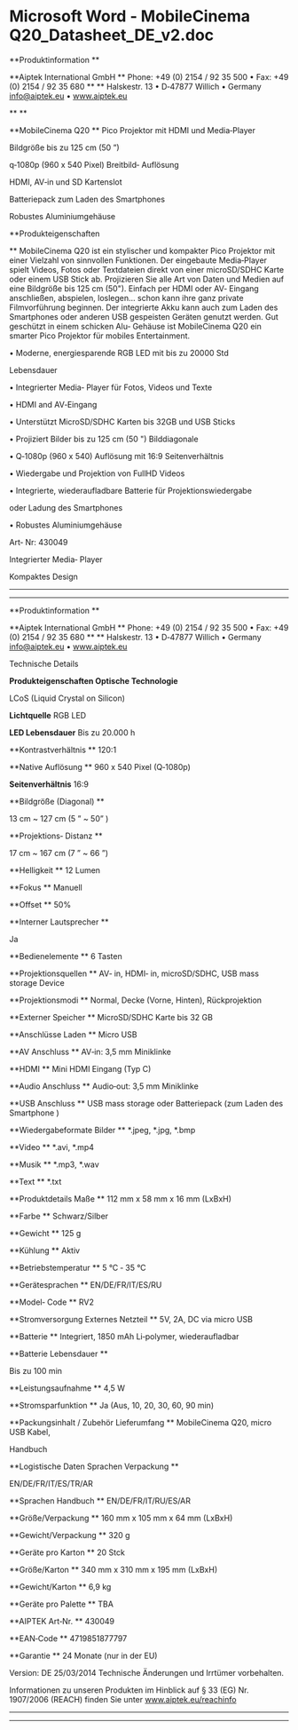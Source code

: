 # Microsoft Word - MobileCinema Q20_Datasheet_DE_v2.doc


 **Produktinformation 
** 

 **Aiptek International GmbH    ** Phone: +49 (0) 2154 / 92 35 500 • Fax: +49 (0) 2154 / 92 35 680 ** 
** Halskestr. 13 • D‐47877 Willich • Germany     info@aiptek.eu • www.aiptek.eu 


 


 ** 
** 

 **MobileCinema Q20 
** Pico Projektor mit HDMI und Media‐Player 
 
Bildgröße bis zu 125 cm (50 ”) 


q‐1080p (960 x 540 Pixel) Breitbild‐ Auflösung 


HDMI, AV‐in und SD Kartenslot 


Batteriepack zum Laden des Smartphones 


Robustes Aluminiumgehäuse 


 
 **Produkteigenschaften 
 
** MobileCinema Q20 ist ein stylischer und kompakter Pico Projektor mit einer 
Vielzahl  von  sinnvollen  Funktionen.  Der  eingebaute  Media‐Player  spielt 
Videos, Fotos oder Textdateien direkt von einer microSD/SDHC Karte oder 
einem USB Stick ab. Projizieren Sie alle Art von Daten und Medien auf eine 
Bildgröße  bis  125  cm  (50&quot;).    Einfach  per  HDMI  oder  AV‐  Eingang 
anschließen,  abspielen,  loslegen...  schon  kann  ihre  ganz  private 
Filmvorführung beginnen. Der  integrierte Akku  kann  auch  zum  Laden des 
Smartphones oder  anderen USB  gespeisten Geräten  genutzt werden. Gut 
geschützt  in  einem  schicken  Alu‐  Gehäuse  ist  MobileCinema  Q20  ein 
smarter Pico Projektor für mobiles Entertainment. 
 


• Moderne, energiesparende RGB LED mit bis zu 20000 Std 


Lebensdauer 


• Integrierter Media‐ Player für Fotos, Videos und Texte 


• HDMI and AV‐Eingang 


• Unterstützt MicroSD/SDHC Karten bis 32GB und USB Sticks 


• Projiziert Bilder bis zu 125 cm (50 &quot;) Bilddiagonale 


• Q‐1080p (960 x 540) Auflösung mit 16:9 Seitenverhältnis 


• Wiedergabe und Projektion von FullHD Videos 


• Integrierte, wiederaufladbare Batterie für Projektionswiedergabe 


oder Ladung des Smartphones 


• Robustes Aluminiumgehäuse 


Art‐ Nr: 430049 


Integrierter Media‐
Player 


Kompaktes Design


---

<hr class="page-break"/>


 **Produktinformation 
** 

 **Aiptek International GmbH    ** Phone: +49 (0) 2154 / 92 35 500 • Fax: +49 (0) 2154 / 92 35 680 ** 
** Halskestr. 13 • D‐47877 Willich • Germany     info@aiptek.eu • www.aiptek.eu 


 
 
Technische Details 
 


 **Produkteigenschaften 
Optische 
Technologie**  


LCoS (Liquid Crystal on Silicon) 


 **Lichtquelle**   RGB LED 


 **LED Lebensdauer**   Bis zu 20.000 h 


 **Kontrastverhältnis  ** 120:1 


 **Native Auflösung  ** 960 x 540 Pixel (Q‐1080p) 


 **Seitenverhältnis**   16:9 


 **Bildgröße 
(Diagonal) 
** 

13 cm ~ 127 cm (5 ” ~ 50” ) 


 **Projektions‐ 
Distanz 
** 

17 cm ~ 167 cm (7 ” ~ 66 ”) 


 **Helligkeit  ** 12 Lumen 


 **Fokus  ** Manuell 


 **Offset  ** 50% 


 **Interner 
Lautsprecher 
** 

Ja 


 **Bedienelemente  ** 6 Tasten 


 **Projektionsquellen 
** AV‐ in, HDMI‐ in, microSD/SDHC, USB 
mass storage Device 


 **Projektionsmodi 
** Normal, Decke (Vorne, Hinten), 
Rückprojektion 


 **Externer Speicher  ** MicroSD/SDHC Karte bis 32 GB 


 **Anschlüsse 
Laden  ** Micro USB 


 **AV Anschluss  ** AV‐in: 3,5 mm Miniklinke 


 **HDMI  ** Mini HDMI Eingang (Typ C) 


 **Audio Anschluss  ** Audio‐out: 3,5 mm Miniklinke 


 **USB Anschluss  ** USB mass storage oder Batteriepack 
(zum Laden des Smartphone ) 


 **Wiedergabeformate 
Bilder  ** *.jpeg, *.jpg, *.bmp 


 **Video  ** *.avi, *.mp4 


 **Musik  ** *.mp3, *.wav 


 **Text  ** *.txt 


 **Produktdetails 
Maße  ** 112 mm x 58 mm x 16 mm (LxBxH) 


 **Farbe  ** Schwarz/Silber 


 **Gewicht  ** 125 g 


 **Kühlung  ** Aktiv 


 **Betriebstemperatur  ** 5 °C ‐ 35 °C 


 **Gerätesprachen  ** EN/DE/FR/IT/ES/RU 


 **Model‐ Code  ** RV2 


 
 
 


 
 
 
 


 **Stromversorgung 
Externes Netzteil  ** 5V, 2A, DC via micro USB 


 **Batterie  ** Integriert, 1850 mAh Li‐polymer, 
wiederaufladbar 


 **Batterie 
Lebensdauer 
** 

Bis zu 100 min 


 **Leistungsaufnahme  ** 4,5 W 


 **Stromsparfunktion  ** Ja (Aus, 10, 20, 30, 60, 90 min) 


 **Packungsinhalt / Zubehör 
Lieferumfang  ** MobileCinema Q20, micro USB Kabel, 


Handbuch 


 **Logistische Daten 
Sprachen 
Verpackung 
** 

EN/DE/FR/IT/ES/TR/AR 


 **Sprachen Handbuch  ** EN/DE/FR/IT/RU/ES/AR 


 **Größe/Verpackung  ** 160 mm x 105 mm x 64 mm (LxBxH) 


 **Gewicht/Verpackung  ** 320 g 


 **Geräte pro Karton  ** 20 Stck 


 **Größe/Karton  ** 340 mm x 310 mm x 195 mm (LxBxH) 


 **Gewicht/Karton  ** 6,9 kg 


 **Geräte pro Palette  ** TBA 


 **AIPTEK Art‐Nr.  ** 430049 


 **EAN‐Code  ** 4719851877797 


 **Garantie  ** 24 Monate (nur in der EU) 
 
Version: DE 25/03/2014 
Technische Änderungen und Irrtümer vorbehalten. 
 
Informationen zu unseren Produkten im Hinblick auf § 33 (EG) Nr. 
1907/2006 (REACH) finden Sie unter www.aiptek.eu/reachinfo 


 


---

<hr class="page-break"/>

